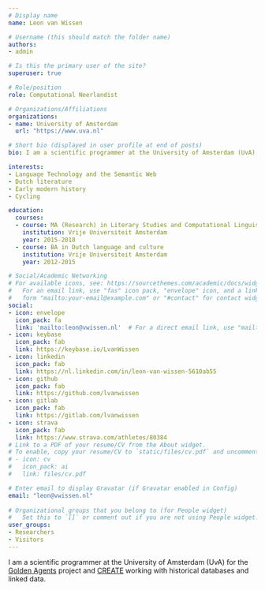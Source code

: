 ```yaml
---
# Display name
name: Leon van Wissen

# Username (this should match the folder name)
authors:
- admin

# Is this the primary user of the site?
superuser: true

# Role/position
role: Computational Neerlandist

# Organizations/Affiliations
organizations:
- name: University of Amsterdam
  url: "https://www.uva.nl"

# Short bio (displayed in user profile at end of posts)
bio: I am a scientific programmer at the University of Amsterdam (UvA) for the Golden Agents project and CREATE working with historical databases and linked data.

interests:
- Language Technology and the Semantic Web
- Dutch literature
- Early modern history
- Cycling

education:
  courses:
  - course: MA (Research) in Literary Studies and Computational Linguistics
    institution: Vrije Universiteit Amsterdam
    year: 2015-2018
  - course: BA in Dutch language and culture
    institution: Vrije Universiteit Amsterdam
    year: 2012-2015

# Social/Academic Networking
# For available icons, see: https://sourcethemes.com/academic/docs/widgets/#icons
#   For an email link, use "fas" icon pack, "envelope" icon, and a link in the
#   form "mailto:your-email@example.com" or "#contact" for contact widget.
social:
- icon: envelope
  icon_pack: fa
  link: 'mailto:leon@vwissen.nl'  # For a direct email link, use "mailto:test@example.org".
- icon: keybase
  icon_pack: fab
  link: https://keybase.io/LvanWissen
- icon: linkedin
  icon_pack: fab
  link: https://nl.linkedin.com/in/leon-van-wissen-5610ab55
- icon: github
  icon_pack: fab
  link: https://github.com/lvanwissen
- icon: gitlab
  icon_pack: fab
  link: https://gitlab.com/lvanwissen
- icon: strava
  icon_pack: fab
  link: https://www.strava.com/athletes/80384
# Link to a PDF of your resume/CV from the About widget.
# To enable, copy your resume/CV to `static/files/cv.pdf` and uncomment the lines below.  
# - icon: cv
#   icon_pack: ai
#   link: files/cv.pdf

# Enter email to display Gravatar (if Gravatar enabled in Config)
email: "leon@vwissen.nl"
  
# Organizational groups that you belong to (for People widget)
#   Set this to `[]` or comment out if you are not using People widget.  
user_groups:
- Researchers
- Visitors
---
```


I am a scientific programmer at the University of Amsterdam (UvA) for the [Golden Agents](https://www.goldenagents.org) project and [CREATE](https://www.create.humanities.uva.nl) working with historical databases and linked data. 
